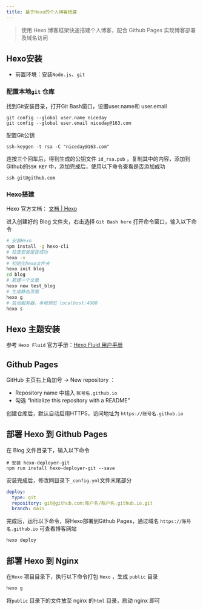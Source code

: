 ```yaml
---
title: 基于Hexo的个人博客搭建
---
```


> 使用 Hexo 博客框架快速搭建个人博客，配合 Github Pages 实现博客部署及域名访问

## Hexo安装

- 前置环境：安装`Node.js`、`git` 

### 配置本地`git` 仓库

 找到Git安装目录，打开Git Bash窗口，设置user.name和 user.email  

```shell
git config --global user.name niceday
git config --global user.email niceday@163.com
```

配置Git公钥

```shell
ssh-keygen -t rsa -C "niceday@163.com"
```

连按三个回车后，得到生成的公钥文件 `id_rsa.pub` ，复制其中的内容，添加到Github的`SSH KEY` 中，添加完成后，使用以下命令查看是否添加成功

```shell
ssh git@github.com
```



### Hexo搭建

Hexo 官方文档：  [文档 | Hexo](https://hexo.io/zh-cn/docs/index.html) 

进入创建好的 Blog 文件夹，右击选择 `Git Bash here` 打开命令窗口，输入以下命令

```bash
# 安装Hexo
npm install -g hexo-cli
# 检查安装是否成功
hexo -v
# 初始化hexo文件夹
hexo init blog
cd blog
# 新建一个文章
hexo new test_blog
# 生成静态页面
hexo g
# 启动服务器，本地预览 localhost:4000
hexo s
```

## Hexo 主题安装

参考 `Hexo Fluid` 官方手册：[Hexo Fluid 用户手册](https://hexo.fluid-dev.com/docs)



## Github Pages 

GitHub 主页右上角加号 -> New repository ：

- Repository name 中输入 `账号名.github.io`
- 勾选 “Initialize this repository with a README”

创建仓库后，默认自动启用HTTPS，访问地址为 `https://账号名.github.io` 

## 部署 Hexo 到 Github Pages

在 Blog 文件目录下，输入以下命令

```shell
# 安装 hexo-deployer-git
npm run install hexo-deployer-git --save
```
安装完成后，修改同目录下`_config.yml`文件末尾部分

```yaml
deploy:
  type: git
  repository: git@github.com:账户名/账户名.github.io.git
  branch: main
```

完成后，运行以下命令，将Hexo部署到Github Pages，通过域名 `https://账号名.github.io` 可查看博客网站

```bash
hexo deploy
```

## 部署 Hexo 到 Nginx

在`Hexo` 项目目录下，执行以下命令打包 `Hexo` ，生成 `public` 目录

```bash
hexo g
```

将`public` 目录下的文件放至 nginx 的`html` 目录，启动 nginx 即可

